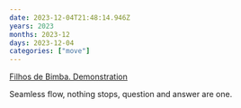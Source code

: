 ```yaml
---
date: 2023-12-04T21:48:14.946Z
years: 2023
months: 2023-12
days: 2023-12-04
categories: ["move"]
---
```

[Filhos de Bimba. Demonstration](https://m.youtube.com/watch?v=Dmc4xeILz9A)

Seamless flow, nothing stops, question and answer are one.
